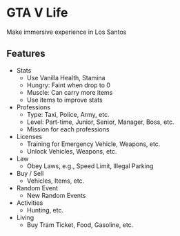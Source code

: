 # GTA V Life

Make immersive experience in Los Santos

## Features
- Stats
  - Use Vanilla Health, Stamina
  - Hungry: Faint when drop to 0
  - Muscle: Can carry more items
  - Use items to improve stats
- Professions
  - Type: Taxi, Police, Army, etc.
  - Level: Part-time, Junior, Senior, Manager, Boss, etc.
  - Mission for each professions
- Licenses
  - Training for Emergency Vehicle, Weapons, etc.
  - Unlock Vehicles, Weapons, etc.
- Law
  - Obey Laws, e.g., Speed Limit, Illegal Parking
- Buy / Sell
  - Vehicles, Items, etc.
- Random Event
  - New Random Events
- Activities
  - Hunting, etc.
- Living
  - Buy Tram Ticket, Food, Gasoline, etc.